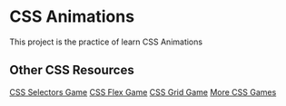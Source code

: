 # CSS Animations

This project is the practice of learn CSS Animations

## Other CSS Resources

[CSS Selectors Game](https://flukeout.github.io/)
[CSS Flex Game](https://flexboxfroggy.com/)
[CSS Grid Game](https://cssgridgarden.com/)
[More CSS Games](https://mastery.games/)
